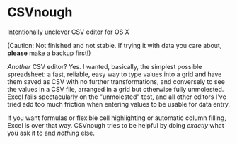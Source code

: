 CSVnough
========

Intentionally unclever CSV editor for OS X

(Caution: Not finished and not stable. If trying it with data you care about, **please** make a backup first!)

*Another* CSV editor? Yes. I wanted, basically, the simplest possible spreadsheet: a fast, reliable, easy way to type values into a grid and have them saved as CSV with no further transformations, and conversely to see the values in a CSV file, arranged in a grid but otherwise fully unmolested. Excel fails spectacularly on the "unmolested" test, and all other editors I've tried add too much friction when entering values to be usable for data entry.

If you want formulas or flexible cell highlighting or automatic column filling, Excel is over that way. CSVnough tries to be helpful by doing *exactly* what you ask it to and *nothing* else.
